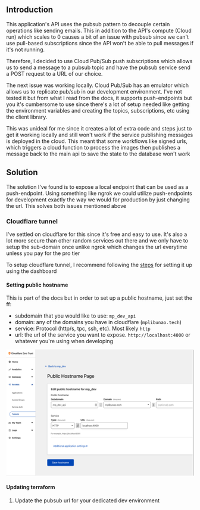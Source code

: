 
## Introduction

This application's API uses the pubsub pattern to decouple certain operations like sending emails. This in addition to the API's compute (Cloud run) which scales to 0 causes a bit of an issue with pubsub since we can't use pull-based subscriptions since the API won't be able to pull messages if it's not running.


Therefore, I decided to use Cloud Pub/Sub push subscriptions which allows us to send a message to a pubsub topic and have the pubsub service send a POST request to a URL of our choice.


The next issue was working locally. Cloud Pub/Sub has an emulator which allows us to replicate pub/sub in our development environment. I've not tested it but from what I read from the docs, it supports push-endpoints but you it's cumbersome to use since there's a lot of setup needed like getting the environment variables and creating the topics, subscriptions, etc using the client library.


This was unideal for me since it creates a lot of extra code and steps just to get it working locally and still won't work if the service publishing messages is deployed in the cloud. This meant that some workflows like signed urls, which triggers a cloud function to process the images then publishes a message back to the main api to save the state to the database won't work


## Solution

The solution I've found is to expose a local endpoint that can be used as a push-endpoint. Using something like ngrok we could utilize push-endpoints for development exactly the way we would for production by just changing the url. This solves both issues mentioned above


### Cloudflare tunnel

I've settled on cloudflare for this since it's free and easy to use. It's also a lot more secure than other random services out there and we only have to setup the sub-domain once unlike ngrok which changes the url everytime unless you pay for the pro tier


To setup cloudflare tunnel, I recommend following the [steps](https://developers.cloudflare.com/cloudflare-one/connections/connect-apps/install-and-setup/tunnel-guide/remote/) for setting it up using the dashboard

#### Setting public hostname

This is part of the docs but in order to set up a public hostname, just set the ff:
- subdomain that you would like to use: `mp_dev_api` 
- domain: any of the domains you have in cloudflare (`mplibunao.tech`)
- service: Protocol (http/s, tpc, ssh, etc). Most likely `http`
- url: the url of the service you want to expose. `http://localhost:4000` or whatever you're using when developing

![cloudflare tunnel public hostname](./cloudflare-tunnel.png)

#### Updating terraform

1. Update the pubsub url for your dedicated dev environment
